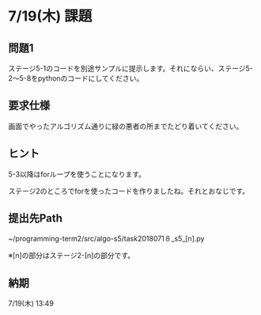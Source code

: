 # 7/19(木) 課題

## 問題1

ステージ5-1のコードを別途サンプルに提示します。それにならい、ステージ5-2〜5-8をpythonのコードにしてください。

## 要求仕様

画面でやったアルゴリズム通りに緑の悪者の所までたどり着いてください。

## ヒント

5-3以降はforループを使うことになります。

ステージ2のところでforを使ったコードを作りましたね。それとおなじです。

## 提出先Path

~/programming-term2/src/algo-s5/task2018071８_s5_[n].py

※[n]の部分はステージ2-[n]の部分です。

## 納期

7/19(木) 13:49

